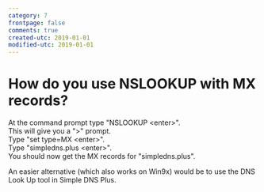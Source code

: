 ```yaml
---
category: 7
frontpage: false
comments: true
created-utc: 2019-01-01
modified-utc: 2019-01-01
---
```

# How do you use NSLOOKUP with MX records?

At the command prompt type "NSLOOKUP &lt;enter&gt;".  
This will give you a "&gt;" prompt.  
Type "set type=MX &lt;enter&gt;".  
Type "simpledns.plus &lt;enter&gt;".  
You should now get the MX records for "simpledns.plus".

An easier alternative (which also works on Win9x) would be to use the DNS Look Up tool in Simple DNS Plus.

